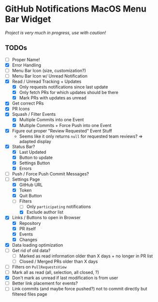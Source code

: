 # GitHub Notifications MacOS Menu Bar Widget

*Project is very much in progress, use with caution!*

## TODOs

- [ ] Proper Name!
- [x] Error Handling
- [ ] Menu Bar Icon (size, customization?)
- [ ] Menu Bar Icon w/ Unread Notification
- [x] Read / Unread Tracking + Updates
  - [x] Only requests notifications since last update
  - [x] Only fetch PRs for which updates should be there
  - [x] Mark PRs with updates as unread
- [x] Get correct PRs
- [x] PR Icons
- [x] Squash / Filter Events
  - [x] Multiple Commits into one Event
  - [x] Multiple Commits + Force Push into one Event
- [x] Figure out proper "Review Requested" Event Stuff
  - Seems like it only returns `null` for requested team reviews? => adapted display
- [x] Status Bar?
  - [x] Last Updated
  - [x] Button to update
  - [x] Settings Button
  - [x] Errors
- [ ] Push / Force Push Commit Messages?
- [ ] Settings Page
  - [x] GitHub URL
  - [x] Token
  - [x] Quit Button
  - [ ] Filters
    - [ ] Only `participating` notifications
    - [x] Exclude author list
- [x] Links / Buttons to open in Browser
  - [x] Repository
  - [x] PR itself
  - [x] Events
  - [x] Changes
- [x] Data loading optimization
- [ ] Get rid of old data?
  - [ ] Marked as read information older than X days + no longer in PR list
  - [ ] Closed / Merged PRs older than X days
- [ ] Filters on `PullRequestsView`
- [ ] Mark all as read (all, selection, all closed, ?)
- [x] Don't mark as unread if last modification is from user
- [ ] Better link placement for events?
- [ ] Link commits (and maybe force pushed?) not to commit directly but filtered files page
